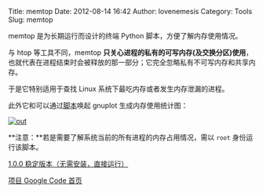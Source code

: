Title: memtop
Date: 2012-08-14 16:42
Author: lovenemesis
Category: Tools
Slug: memtop

memtop 是为长期运行而设计的终端 Python 脚本，方便了解内存使用情况。

与 htop 等工具不同，memtop
**只关心进程的私有的可写内存(及交换分区)使用**，也就代表在进程结束时会被释放的那一部分；它完全忽略私有不可写内存和共享内存。

于是它特别适用于查找 Linux 系统下最吃内存或者发生内存泄漏的进程。

此外它和可以通过[脚本](http://code.google.com/p/memtop/downloads/detail?name=memtop-graph.sh&can=2&q=)唤起
gnuplot 生成内存使用统计图：

[![](http://linuxtoy.org/img/2012/08/out.png "out")](http://linuxtoy.org/img/2012/08/out.png)

**注意：**若是需要了解系统当前的所有进程的内存占用情况，需以 `root`
身份运行该脚本。

[1.0.0
稳定版本（无需安装，直接运行）](http://code.google.com/p/memtop/downloads/detail?name=memtop-1.0.0.py)

[项目 Google Code 首页](http://code.google.com/p/memtop/)
